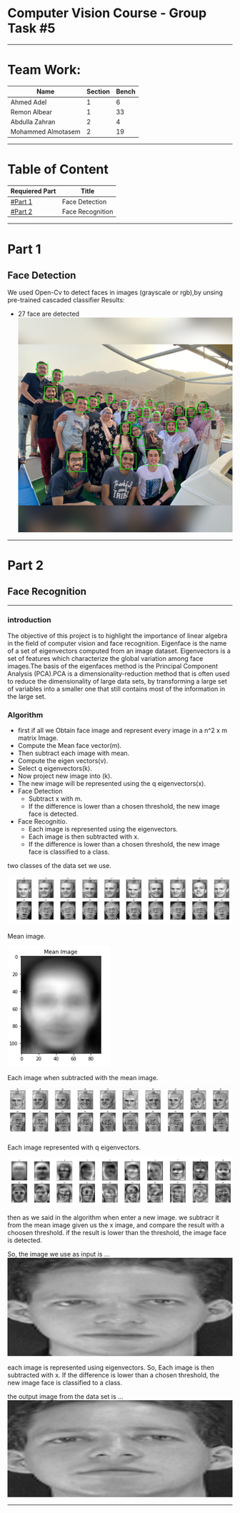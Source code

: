 # Computer Vision Course - Group Task #5

---

# Team Work:

| Name | Section | Bench |
| ----------- | ----------- | ----------- |
| Ahmed Adel | 1 | 6 |
| Remon Albear | 1 | 33 |
| Abdulla Zahran | 2 | 4 |
| Mohammed Almotasem | 2 | 19 |

---

# Table of Content

| Requiered Part | Title |
| ----------- | ----------- |
| [#Part 1](#part-1) | Face Detection |
| [#Part 2](#part-2) | Face Recognition |

---

# Part 1

## Face Detection
We used Open-Cv to detect faces in images (grayscale or rgb),by unsing pre-trained cascaded classifier
Results:

* 27 face are detected   
![detection results 1](screenshots/detected_faces.jpg)

---


# Part 2 

## Face Recognition

---
### introduction

The objective of this project is to highlight the importance of linear algebra in the field of computer vision and face recognition. Eigenface is the name of a set of eigenvectors computed from an image dataset. Eigenvectors is a set of features which characterize the global variation among face images.The basis of the eigenfaces method is the Principal Component Analysis (PCA).PCA is a dimensionality-reduction method that is often used to reduce the dimensionality of large data sets, by transforming a large set of variables into a smaller one that still contains most of the information in the large set.

### Algorithm

* first if all we Obtain face image and represent every image in a n^2 x m matrix Image.
* Compute the Mean face vector(m).
* Then subtract each image with mean.
* Compute the eigen vectors(v).
* Select q eigenvectors(k).
* Now project new image into (k).
* The new image will be represented using the q eigenvectors(x).
* Face Detection
    * Subtract x with m.
    * If the difference is lower than a chosen threshold, the new image face is detected.
* Face Recognitio.
    * Each image is represented using the eigenvectors.
    * Each image is then subtracted with x.
    * If the difference is lower than a chosen threshold, the new image face is classified to a class.

two classes of the data set we use.

![TwoClasses](screenshots/TwoClasses.PNG)

Mean image.

![TwoClasses](screenshots/MeanImage.PNG)

Each image when subtracted with the mean image.

![TwoClasses](screenshots/submean.PNG)

Each image represented with q eigenvectors.

![TwoClasses](screenshots/egienValSub.PNG)

then as we said in the algorithm when enter a new image. we subtracr it from the mean image given us the x image, and compare the result with a choosen threshold. if the result is lower than the threshold, the image face is detected.

So, the image we use as input is ...
![TwoClasses](screenshots/input.PNG)

each image is represented using eigenvectors. So, Each image is then subtracted with x. If the difference is lower than a chosen threshold, the new image face is classified to a class.

the output image from the data set is ...
![TwoClasses](screenshots/output.PNG)

---
